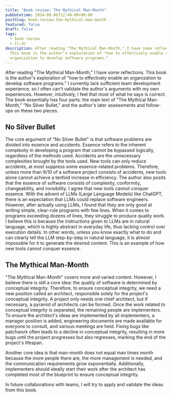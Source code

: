 ```yaml
---
title: "Book review: The Mythical Man-Month"
pubDatetime: 2024-08-06T12:40:00+08:00
postSlug: book-review-the-mythical-man-month
featured: false
draft: false
tags:
  - book review
  - tl;dr
description: After reading "The Mythical Man-Month," I have some reflections.
  This book is the author's exploration of "how to effectively enable an
  organization to develop software programs."
---
```

After reading "The Mythical Man-Month," I have some reflections. This book is the author's exploration of "how to effectively enable an organization to develop software programs." I currently lack sufficient team development experience, so I often can't validate the author's arguments with my own experiences. However, intuitively, I feel that most of what he says is correct. The book essentially has four parts: the main text of "The Mythical Man-Month," "No Silver Bullet," and the author's later assessments and follow-ups on these two pieces.

## No Silver Bullet

The core argument of "No Silver Bullet" is that software problems are divided into essence and accidents. Essence refers to the inherent complexity in developing a program that cannot be bypassed logically, regardless of the methods used. Accidents are the unnecessary complexities brought by the tools used. New tools can only reduce accidents, at most suppress some essence-related problems. Therefore, unless more than 9/10 of a software project consists of accidents, new tools alone cannot achieve a tenfold increase in efficiency. The author also posits that the essence of software consists of complexity, conformity, changeability, and invisibility. I agree that new tools cannot conquer essence. With the advent of LLMs (Large Language Models) like ChatGPT, there is an expectation that LLMs could replace software engineers. However, after actually using LLMs, I found that they are only good at writing simple, clear-rule programs with few lines. When it comes to programs exceeding dozens of lines, they struggle to produce quality work. I believe this is because the instructions given to LLMs are in natural language, which is highly abstract in everyday life, thus lacking control over execution details. In other words, unless you know exactly what to do and can clearly tell the LLM step-by-step in natural language, it is almost impossible for it to generate the desired content. This is an example of how new tools cannot conquer essence.

## The Mythical Man-Month

"The Mythical Man-Month" covers more and varied content. However, I believe there is still a core idea: the quality of software is determined by conceptual integrity. Therefore, to ensure conceptual integrity, we need a new position called an architect, responsible solely for the project's conceptual integrity. A project only needs one chief architect, but if necessary, a pyramid of architects can be formed. Once the work related to conceptual integrity is separated, the remaining people are implementers. To ensure the architect's ideas are implemented by all implementers, a manager position is added, engineering documents are made available for everyone to consult, and various meetings are held. Fixing bugs like patchwork often leads to a decline in conceptual integrity, resulting in more bugs until the project progresses but also regresses, marking the end of the project's lifespan.

Another core idea is that man-month does not equal man times month because the more people there are, the more management is needed, and the communication requirements grow exponentially. Additionally, implementers should ideally start their work after the architect has completed most of the blueprint to ensure conceptual integrity.

In future collaborations with teams, I will try to apply and validate the ideas from this book.